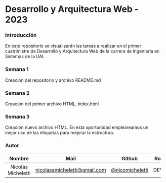 # Desarrollo y Arquitectura Web - 2023

### Introducción
En este repositorio se visualizarán las tareas a realizar en el primer cuatrimistre de Desarrollo y Arquitectura Web de la carrera de Ingenieria en Sistemas de la UAI.

### Semana 1
Creación del repositorio y archivo README.md

### Semana 2
Creación del primer archivo HTML, index.html

### Semana 3
Creación nuevo archivo HTML. En esta oportunidad empleareamos un mejor uso de las etiquetas para mejorar la estructura.
### Autor

 Nombre  | Mail | Github | Rol
| :-----: | :-----: | :-----: | :-----: |
| Nicolás Micheletti | nicolasamicheletti@gmail.com | [@nicomicheletti](https://github.com/nicomicheletti) | DEV
